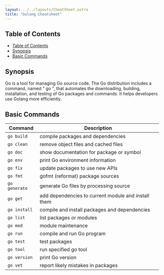 ```yaml
---
layout: ../../layouts/CheatSheet.astro
title: "Golang Cheatsheet"
---
```


## Table of Contents
- [Table of Contents](#table-of-contents)
- [Synopsis](#synopsis)
- [Basic Commands](#basic-commands)
 


## Synopsis

Go is a tool for managing Go source code. The Go distribution includes a command, named " go ", that automates the downloading, building, installation, and testing of Go packages and commands. It helps developers use Golang more efficiently.



## Basic Commands

| Command       | Description                                         |
| ------------- | --------------------------------------------------- |
| `go build`    | compile packages and dependencies                   |
| `go clean`    | remove object files and cached files                |
| `go doc`      | show documentation for package or symbol            |
| `go env`      | print Go environment information                    |
| `go fix`      | update packages to use new APIs                     |
| `go fmt`      | gofmt (reformat) package sources                    |
| `go generate` | generate Go files by processing source              |
| `go get`      | add dependencies to current module and install them |
| `go install`  | compile and install packages and dependencies       |
| `go list`     | list packages or modules                            |
| `go mod`      | module maintenance                                  |
| `go run`      | compile and run Go program                          |
| `go test`     | test packages                                       |
| `go tool`     | run specified go tool                               |
| `go version`  | print Go version                                    |
| `go vet`      | report likely mistakes in packages                  |


